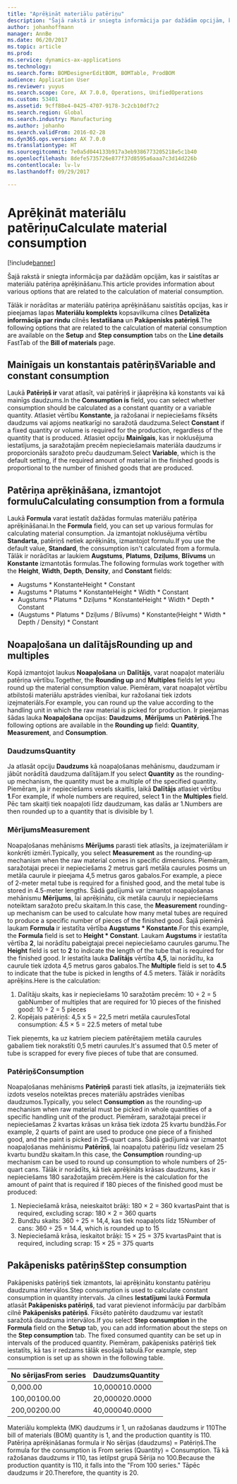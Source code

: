 ```yaml
---
title: "Aprēķināt materiālu patēriņu"
description: "Šajā rakstā ir sniegta informācija par dažādām opcijām, kas ir saistītas ar materiālu patēriņa aprēķināšanu."
author: johanhoffmann
manager: AnnBe
ms.date: 06/20/2017
ms.topic: article
ms.prod: 
ms.service: dynamics-ax-applications
ms.technology: 
ms.search.form: BOMDesignerEditBOM, BOMTable, ProdBOM
audience: Application User
ms.reviewer: yuyus
ms.search.scope: Core, AX 7.0.0, Operations, UnifiedOperations
ms.custom: 53401
ms.assetid: 9cff88e4-0425-4707-9178-3c2cb10df7c2
ms.search.region: Global
ms.search.industry: Manufacturing
ms.author: johanho
ms.search.validFrom: 2016-02-28
ms.dyn365.ops.version: AX 7.0.0
ms.translationtype: HT
ms.sourcegitcommit: 7e0a5d044133b917a3eb9386773205218e5c1b40
ms.openlocfilehash: 8defe5735726e877f37d8595a6aaa7c3d14d226b
ms.contentlocale: lv-lv
ms.lasthandoff: 09/29/2017

---
```


# <a name="calculate-material-consumption"></a><span data-ttu-id="579e7-103">Aprēķināt materiālu patēriņu</span><span class="sxs-lookup"><span data-stu-id="579e7-103">Calculate material consumption</span></span>

[!include[banner](../includes/banner.md)]


<span data-ttu-id="579e7-104">Šajā rakstā ir sniegta informācija par dažādām opcijām, kas ir saistītas ar materiālu patēriņa aprēķināšanu.</span><span class="sxs-lookup"><span data-stu-id="579e7-104">This article provides information about various options that are related to the calculation of material consumption.</span></span> 

<span data-ttu-id="579e7-105">Tālāk ir norādītas ar materiālu patēriņa aprēķināšanu saistītās opcijas, kas ir pieejamas lapas **Materiālu komplekts** kopsavilkuma cilnes **Detalizēta informācija par rindu** cilnēs **Iestatīšana** un **Pakāpenisks patēriņš**.</span><span class="sxs-lookup"><span data-stu-id="579e7-105">The following options that are related to the calculation of material consumption are available on the **Setup** and **Step consumption** tabs on the **Line details** FastTab of the **Bill of materials** page.</span></span>

## <a name="variable-and-constant-consumption"></a><span data-ttu-id="579e7-106">Mainīgais un konstantais patēriņš</span><span class="sxs-lookup"><span data-stu-id="579e7-106">Variable and constant consumption</span></span>
<span data-ttu-id="579e7-107">Laukā **Patēriņš ir** varat atlasīt, vai patēriņš ir jāaprēķina kā konstants vai kā mainīgs daudzums.</span><span class="sxs-lookup"><span data-stu-id="579e7-107">In the **Consumption is** field, you can select whether consumption should be calculated as a constant quantity or a variable quantity.</span></span> <span data-ttu-id="579e7-108">Atlasiet vērtību **Konstante**, ja ražošanai ir nepieciešams fiksēts daudzums vai apjoms neatkarīgi no saražotā daudzuma.</span><span class="sxs-lookup"><span data-stu-id="579e7-108">Select **Constant** if a fixed quantity or volume is required for the production, regardless of the quantity that is produced.</span></span> <span data-ttu-id="579e7-109">Atlasiet opciju **Mainīgais**, kas ir noklusējuma iestatījums, ja saražotajām precēm nepieciešamais materiāla daudzums ir proporcionāls saražoto preču daudzumam.</span><span class="sxs-lookup"><span data-stu-id="579e7-109">Select **Variable**, which is the default setting, if the required amount of material in the finished goods is proportional to the number of finished goods that are produced.</span></span>

## <a name="calculating-consumption-from-a-formula"></a><span data-ttu-id="579e7-110">Patēriņa aprēķināšana, izmantojot formulu</span><span class="sxs-lookup"><span data-stu-id="579e7-110">Calculating consumption from a formula</span></span>
<span data-ttu-id="579e7-111">Laukā **Formula** varat iestatīt dažādas formulas materiālu patēriņa aprēķināšanai.</span><span class="sxs-lookup"><span data-stu-id="579e7-111">In the **Formula** field, you can set up various formulas for calculating material consumption.</span></span> <span data-ttu-id="579e7-112">Ja izmantojat noklusējuma vērtību **Standarta**, patēriņš netiek aprēķināts, izmantojot formulu.</span><span class="sxs-lookup"><span data-stu-id="579e7-112">If you use the default value, **Standard**, the consumption isn't calculated from a formula.</span></span> <span data-ttu-id="579e7-113">Tālāk ir norādītas ar laukiem **Augstums**, **Platums**, **Dziļums**, **Blīvums** un **Konstante** izmantotās formulas.</span><span class="sxs-lookup"><span data-stu-id="579e7-113">The following formulas work together with the **Height**, **Width**, **Depth**, **Density**, and **Constant** fields:</span></span>

-   <span data-ttu-id="579e7-114">Augstums \* Konstante</span><span class="sxs-lookup"><span data-stu-id="579e7-114">Height \* Constant</span></span>
-   <span data-ttu-id="579e7-115">Augstums \* Platums \* Konstante</span><span class="sxs-lookup"><span data-stu-id="579e7-115">Height \* Width \* Constant</span></span>
-   <span data-ttu-id="579e7-116">Augstums \* Platums \* Dziļums \* Konstante</span><span class="sxs-lookup"><span data-stu-id="579e7-116">Height \* Width \* Depth \* Constant</span></span>
-   <span data-ttu-id="579e7-117">(Augstums \* Platums \* Dziļums / Blīvums) \* Konstante</span><span class="sxs-lookup"><span data-stu-id="579e7-117">(Height \* Width \* Depth / Density) \* Constant</span></span>

## <a name="rounding-up-and-multiples"></a><span data-ttu-id="579e7-118">Noapaļošana un dalītājs</span><span class="sxs-lookup"><span data-stu-id="579e7-118">Rounding up and multiples</span></span>
<span data-ttu-id="579e7-119">Kopā izmantojot laukus **Noapaļošana** un **Dalītājs**, varat noapaļot materiālu patēriņa vērtību.</span><span class="sxs-lookup"><span data-stu-id="579e7-119">Together, the **Rounding up** and **Multiples** fields let you round up the material consumption value.</span></span> <span data-ttu-id="579e7-120">Piemēram, varat noapaļot vērtību atbilstoši materiālu apstrādes vienībai, kur ražošanai tiek izdots izejmateriāls.</span><span class="sxs-lookup"><span data-stu-id="579e7-120">For example, you can round up the value according to the handling unit in which the raw material is picked for production.</span></span> <span data-ttu-id="579e7-121">Ir pieejamas šādas lauka **Noapaļošana** opcijas: **Daudzums**, **Mērījums** un **Patēriņš**.</span><span class="sxs-lookup"><span data-stu-id="579e7-121">The following options are available in the **Rounding up** field: **Quantity**, **Measurement**, and **Consumption**.</span></span>

### <a name="quantity"></a><span data-ttu-id="579e7-122">Daudzums</span><span class="sxs-lookup"><span data-stu-id="579e7-122">Quantity</span></span>

<span data-ttu-id="579e7-123">Ja atlasāt opciju **Daudzums** kā noapaļošanas mehānismu, daudzumam ir jābūt norādītā daudzuma dalītājam.</span><span class="sxs-lookup"><span data-stu-id="579e7-123">If you select **Quantity** as the rounding-up mechanism, the quantity must be a multiple of the specified quantity.</span></span> <span data-ttu-id="579e7-124">Piemēram, ja ir nepieciešams vesels skaitlis, laikā **Dalītājs** atlasiet vērtību **1**.</span><span class="sxs-lookup"><span data-stu-id="579e7-124">For example, if whole numbers are required, select **1** in the **Multiples** field.</span></span> <span data-ttu-id="579e7-125">Pēc tam skaitļi tiek noapaļoti līdz daudzumam, kas dalās ar 1.</span><span class="sxs-lookup"><span data-stu-id="579e7-125">Numbers are then rounded up to a quantity that is divisible by 1.</span></span>

### <a name="measurement"></a><span data-ttu-id="579e7-126">Mērījums</span><span class="sxs-lookup"><span data-stu-id="579e7-126">Measurement</span></span>

<span data-ttu-id="579e7-127">Noapaļošanas mehānisms **Mērījums** parasti tiek atlasīts, ja izejmateriālam ir konkrēti izmēri.</span><span class="sxs-lookup"><span data-stu-id="579e7-127">Typically, you select **Measurement** as the rounding-up mechanism when the raw material comes in specific dimensions.</span></span> <span data-ttu-id="579e7-128">Piemēram, saražotajai precei ir nepieciešams 2 metrus garš metāla caurules posms un metāla caurule ir pieejama 4,5 metrus garos gabalos.</span><span class="sxs-lookup"><span data-stu-id="579e7-128">For example, a piece of 2-meter metal tube is required for a finished good, and the metal tube is stored in 4.5-meter lengths.</span></span> <span data-ttu-id="579e7-129">Šādā gadījumā var izmantot noapaļošanas mehānismu **Mērījums**, lai aprēķinātu, cik metāla cauruļu ir nepieciešams noteiktam saražoto preču skaitam.</span><span class="sxs-lookup"><span data-stu-id="579e7-129">In this case, the **Measurement** rounding-up mechanism can be used to calculate how many metal tubes are required to produce a specific number of pieces of the finished good.</span></span> <span data-ttu-id="579e7-130">Šajā piemērā laukam **Formula** ir iestatīta vērtība **Augstums \* Konstante**.</span><span class="sxs-lookup"><span data-stu-id="579e7-130">For this example, the **Formula** field is set to **Height \* Constant**.</span></span> <span data-ttu-id="579e7-131">Laukam **Augstums** ir iestatīta vērtība **2**, lai norādītu pabeigtajai precei nepieciešamo caurules garumu.</span><span class="sxs-lookup"><span data-stu-id="579e7-131">The **Height** field is set to **2** to indicate the length of the tube that is required for the finished good.</span></span> <span data-ttu-id="579e7-132">Ir iestatīta lauka **Dalītājs** vērtība **4,5**, lai norādītu, ka caurule tiek izdota 4,5 metrus garos gabalos.</span><span class="sxs-lookup"><span data-stu-id="579e7-132">The **Multiple** field is set to **4.5** to indicate that the tube is picked in lengths of 4.5 meters.</span></span> <span data-ttu-id="579e7-133">Tālāk ir norādīts aprēķins.</span><span class="sxs-lookup"><span data-stu-id="579e7-133">Here is the calculation:</span></span>

1.  <span data-ttu-id="579e7-134">Dalītāju skaits, kas ir nepieciešams 10 saražotām precēm: 10 ÷ 2 = 5 gab</span><span class="sxs-lookup"><span data-stu-id="579e7-134">Number of multiples that are required for 10 pieces of the finished good: 10 ÷ 2 = 5 pieces</span></span>
2.  <span data-ttu-id="579e7-135">Kopējais patēriņš: 4,5 x 5 = 22,5 metri metāla caurules</span><span class="sxs-lookup"><span data-stu-id="579e7-135">Total consumption:  4.5 × 5 = 22.5 meters of metal tube</span></span>

<span data-ttu-id="579e7-136">Tiek pieņemts, ka uz katriem pieciem patērētajiem metāla caurules gabaliem tiek norakstīti 0,5 metri caurules.</span><span class="sxs-lookup"><span data-stu-id="579e7-136">It's assumed that 0.5 meter of tube is scrapped for every five pieces of tube that are consumed.</span></span>

### <a name="consumption"></a><span data-ttu-id="579e7-137">Patēriņš</span><span class="sxs-lookup"><span data-stu-id="579e7-137">Consumption</span></span>

<span data-ttu-id="579e7-138">Noapaļošanas mehānisms **Patēriņš** parasti tiek atlasīts, ja izejmateriāls tiek izdots veselos noteiktas preces materiālu apstrādes vienības daudzumos.</span><span class="sxs-lookup"><span data-stu-id="579e7-138">Typically, you select **Consumption** as the rounding-up mechanism when raw material must be picked in whole quantities of a specific handling unit of the product.</span></span> <span data-ttu-id="579e7-139">Piemēram, saražotajai precei ir nepieciešamas 2 kvartas krāsas un krāsa tiek izdota 25 kvartu bundžās.</span><span class="sxs-lookup"><span data-stu-id="579e7-139">For example, 2 quarts of paint are used to produce one piece of a finished good, and the paint is picked in 25-quart cans.</span></span> <span data-ttu-id="579e7-140">Šādā gadījumā var izmantot noapaļošanas mehānismu **Patēriņš**, lai noapaļotu patēriņu līdz veselam 25 kvartu bundžu skaitam.</span><span class="sxs-lookup"><span data-stu-id="579e7-140">In this case, the **Consumption** rounding-up mechanism can be used to round up consumption to whole numbers of 25-quart cans.</span></span> <span data-ttu-id="579e7-141">Tālāk ir norādīts, kā tiek aprēķināts krāsas daudzums, kas ir nepieciešams 180 saražotajām precēm.</span><span class="sxs-lookup"><span data-stu-id="579e7-141">Here is the calculation for the amount of paint that is required if 180 pieces of the finished good must be produced:</span></span>

1.  <span data-ttu-id="579e7-142">Nepieciešamā krāsa, neieskaitot brāķi: 180 × 2 = 360 kvartas</span><span class="sxs-lookup"><span data-stu-id="579e7-142">Paint that is required, excluding scrap: 180 × 2 = 360 quarts</span></span>
2.  <span data-ttu-id="579e7-143">Bundžu skaits: 360 ÷ 25 = 14,4, kas tiek noapaļots līdz 15</span><span class="sxs-lookup"><span data-stu-id="579e7-143">Number of cans: 360 ÷ 25 = 14.4, which is rounded up to 15</span></span>
3.  <span data-ttu-id="579e7-144">Nepieciešamā krāsa, ieskaitot brāķi: 15 × 25 = 375 kvartas</span><span class="sxs-lookup"><span data-stu-id="579e7-144">Paint that is required, including scrap: 15 × 25 = 375 quarts</span></span>

## <a name="step-consumption"></a><span data-ttu-id="579e7-145">Pakāpenisks patēriņš</span><span class="sxs-lookup"><span data-stu-id="579e7-145">Step consumption</span></span>
<span data-ttu-id="579e7-146">Pakāpenisks patēriņš tiek izmantots, lai aprēķinātu konstantu patēriņu daudzuma intervālos.</span><span class="sxs-lookup"><span data-stu-id="579e7-146">Step consumption is used to calculate constant consumption in quantity intervals.</span></span> <span data-ttu-id="579e7-147">Ja cilnes **Iestatījumi** laukā **Formula** atlasāt **Pakāpenisks patēriņš**, tad varat pievienot informāciju par darbībām cilnē **Pakāpenisks patēriņš**. Fiksēto patērēto daudzumu var iestatīt saražotā daudzuma intervālos.</span><span class="sxs-lookup"><span data-stu-id="579e7-147">If you select **Step consumption** in the **Formula** field on the **Setup** tab, you can add information about the steps on the **Step consumption** tab. The fixed consumed quantity can be set up in intervals of the produced quantity.</span></span> <span data-ttu-id="579e7-148">Piemēram, pakāpenisks patēriņš tiek iestatīts, kā tas ir redzams tālāk esošajā tabulā.</span><span class="sxs-lookup"><span data-stu-id="579e7-148">For example, step consumption is set up as shown in the following table.</span></span>

| <span data-ttu-id="579e7-149">No sērijas</span><span class="sxs-lookup"><span data-stu-id="579e7-149">From series</span></span> | <span data-ttu-id="579e7-150">Daudzums</span><span class="sxs-lookup"><span data-stu-id="579e7-150">Quantity</span></span> |
|-------------|----------|
| <span data-ttu-id="579e7-151">0,00</span><span class="sxs-lookup"><span data-stu-id="579e7-151">0.00</span></span>        | <span data-ttu-id="579e7-152">10,0000</span><span class="sxs-lookup"><span data-stu-id="579e7-152">10.0000</span></span>  |
| <span data-ttu-id="579e7-153">100,00</span><span class="sxs-lookup"><span data-stu-id="579e7-153">100.00</span></span>      | <span data-ttu-id="579e7-154">20,0000</span><span class="sxs-lookup"><span data-stu-id="579e7-154">20.0000</span></span>  |
| <span data-ttu-id="579e7-155">200,00</span><span class="sxs-lookup"><span data-stu-id="579e7-155">200.00</span></span>      | <span data-ttu-id="579e7-156">40,0000</span><span class="sxs-lookup"><span data-stu-id="579e7-156">40.0000</span></span>  |

<span data-ttu-id="579e7-157">Materiālu komplekta (MK) daudzums ir 1, un ražošanas daudzums ir 110</span><span class="sxs-lookup"><span data-stu-id="579e7-157">The bill of materials (BOM) quantity is 1, and the production quantity is 110.</span></span> <span data-ttu-id="579e7-158">Patēriņa aprēķināšanas formula ir No sērijas (daudzums) = Patēriņš.</span><span class="sxs-lookup"><span data-stu-id="579e7-158">The formula for the consumption is From series (Quantity) = Consumption.</span></span> <span data-ttu-id="579e7-159">Tā kā ražošanas daudzums ir 110, tas ietilpst grupā Sērija no 100.</span><span class="sxs-lookup"><span data-stu-id="579e7-159">Because the production quantity is 110, it falls into the "From 100 series."</span></span> <span data-ttu-id="579e7-160">Tāpēc daudzums ir 20.</span><span class="sxs-lookup"><span data-stu-id="579e7-160">Therefore, the quantity is 20.</span></span>




